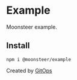 # Example
Moonsteer example.

## Install
```
npm i @moonsteer/example
```

Created by [GitOps](https://gitops.sh)
